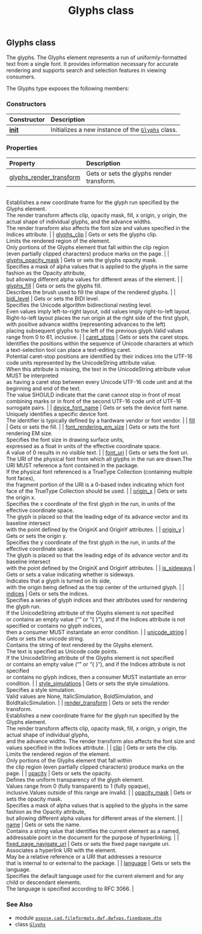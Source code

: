 ﻿---
title: Glyphs class
second_title: Aspose.CAD for Python via .NET API References
description: 
type: docs
weight: 70
url: /python-net/aspose.cad.fileformats.dwf.dwfxps.fixedpage.dto/glyphs/
is_root: false
---

## Glyphs class

The glyphs.
The Glyphs element represents a run of uniformly-formatted text from a single font.
It provides information necessary for accurate rendering and supports search
and selection features in viewing consumers.



The Glyphs type exposes the following members:

### Constructors
| Constructor | Description |
| :- | :- |
| [__init__](/cad/python-net/aspose.cad.fileformats.dwf.dwfxps.fixedpage.dto/glyphs/__init__/#) | Initializes a new instance of the [`Glyphs`](/cad/python-net/aspose.cad.fileformats.dwf.dwfxps.fixedpage.dto/glyphs) class. |


### Properties
| Property | Description |
| :- | :- |
| [glyphs_render_transform](/cad/python-net/aspose.cad.fileformats.dwf.dwfxps.fixedpage.dto/glyphs/glyphs_render_transform) | Gets or sets the glyphs render transform.<br/>Establishes a new coordinate frame for the glyph run specified by the Glyphs element.<br/>The render transform affects clip, opacity mask, fill, x origin, y origin, the actual shape of individual glyphs, and the advance widths.<br/>The render transform also affects the font size and values specified in the Indices attribute. |
| [glyphs_clip](/cad/python-net/aspose.cad.fileformats.dwf.dwfxps.fixedpage.dto/glyphs/glyphs_clip) | Gets or sets the glyphs clip.<br/>Limits the rendered region of the element.<br/>Only portions of the Glyphs element that fall within the clip region<br/>(even partially clipped characters) produce marks on the page. |
| [glyphs_opacity_mask](/cad/python-net/aspose.cad.fileformats.dwf.dwfxps.fixedpage.dto/glyphs/glyphs_opacity_mask) | Gets or sets the glyphs opacity mask.<br/>Specifies a mask of alpha values that is applied to the glyphs in the same fashion as the Opacity attribute,<br/>but allowing different alpha values for different areas of the element. |
| [glyphs_fill](/cad/python-net/aspose.cad.fileformats.dwf.dwfxps.fixedpage.dto/glyphs/glyphs_fill) | Gets or sets the glyphs fill.<br/>Describes the brush used to fill the shape of the rendered glyphs. |
| [bidi_level](/cad/python-net/aspose.cad.fileformats.dwf.dwfxps.fixedpage.dto/glyphs/bidi_level) | Gets or sets the BIDI level.<br/>Specifies the Unicode algorithm bidirectional nesting level.<br/>Even values imply left-to-right layout, odd values imply right-to-left layout.<br/>Right-to-left layout places the run origin at the right side of the first glyph,<br/>with positive advance widths (representing advances to the left)<br/>placing subsequent glyphs to the left of the  previous glyph.Valid values range  from 0 to 61, inclusive. |
| [caret_stops](/cad/python-net/aspose.cad.fileformats.dwf.dwfxps.fixedpage.dto/glyphs/caret_stops) | Gets or sets the caret stops.<br/>Identifies the positions within the sequence of Unicode characters at which a text-selection tool can place a text-editing caret.<br/>Potential caret-stop positions are identified by their indices into the UTF-16 code units represented by the UnicodeString attribute value.<br/>When this attribute is missing, the text in the UnicodeString attribute  value MUST be interpreted<br/>as  having a caret stop between every  Unicode UTF-16 code unit and at  the beginning and end of the text.<br/>The value SHOULD indicate that  the caret cannot stop in front of most combining marks or in front  of the second UTF-16 code unit of  UTF-16 surrogate pairs. |
| [device_font_name](/cad/python-net/aspose.cad.fileformats.dwf.dwfxps.fixedpage.dto/glyphs/device_font_name) | Gets or sets the device font name.<br/>Uniquely identifies a specific device font.<br/>The identifier is typically defined by a hardware vendor or font vendor. |
| [fill](/cad/python-net/aspose.cad.fileformats.dwf.dwfxps.fixedpage.dto/glyphs/fill) | Gets or sets the fill. |
| [font_rendering_em_size](/cad/python-net/aspose.cad.fileformats.dwf.dwfxps.fixedpage.dto/glyphs/font_rendering_em_size) | Gets or sets the font rendering EM size.<br/>Specifies the font size in drawing surface units,<br/>expressed as a float in units of the effective coordinate space.<br/>A value of 0 results in no visible text. |
| [font_uri](/cad/python-net/aspose.cad.fileformats.dwf.dwfxps.fixedpage.dto/glyphs/font_uri) | Gets or sets the font uri.<br/>The URI of the physical font from which all glyphs in the run are drawn.The URI MUST reference a font contained in the package.<br/>If the physical font referenced is a TrueType Collection (containing multiple font faces),<br/>the fragment portion of the URI is a 0-based index indicating which font face of the TrueType Collection should be used. |
| [origin_x](/cad/python-net/aspose.cad.fileformats.dwf.dwfxps.fixedpage.dto/glyphs/origin_x) | Gets or sets the origin x.<br/>Specifies the x coordinate of the first glyph in the run, in units of the effective coordinate space.<br/>The glyph is placed so that the leading edge of its advance vector and its baseline intersect<br/>with the point defined by the OriginX and OriginY attributes. |
| [origin_y](/cad/python-net/aspose.cad.fileformats.dwf.dwfxps.fixedpage.dto/glyphs/origin_y) | Gets or sets the origin y.<br/>Specifies the y coordinate of the first glyph in the run, in units of the effective coordinate space.<br/>The glyph is placed so that the leading edge of its advance vector and its baseline intersect<br/>with the point defined by the OriginX and OriginY attributes. |
| [is_sideways](/cad/python-net/aspose.cad.fileformats.dwf.dwfxps.fixedpage.dto/glyphs/is_sideways) | Gets or sets a value indicating whether is sideways.<br/>Indicates that a glyph is turned on its side,<br/>with the origin being defined as the top center of the unturned glyph. |
| [indices](/cad/python-net/aspose.cad.fileformats.dwf.dwfxps.fixedpage.dto/glyphs/indices) | Gets or sets the indices.<br/>Specifies a series of glyph indices and their attributes used for rendering the glyph run.<br/>If the UnicodeString attribute of the Glyphs element is not specified<br/>or contains an empty value (“” or “{ }”), and if the Indices attribute is not specified or  contains no glyph indices,<br/>then a consumer MUST instantiate an error condition. |
| [unicode_string](/cad/python-net/aspose.cad.fileformats.dwf.dwfxps.fixedpage.dto/glyphs/unicode_string) | Gets or sets the unicode string.<br/>Contains the string of text rendered by the Glyphs element.<br/>The text is specified as Unicode code points.<br/>If the UnicodeString attribute of the Glyphs element is not specified<br/>or contains an empty value (“” or “{ }”), and if the Indices attribute is not specified<br/>or contains no glyph indices, then a consumer MUST instantiate an error condition. |
| [style_simulations](/cad/python-net/aspose.cad.fileformats.dwf.dwfxps.fixedpage.dto/glyphs/style_simulations) | Gets or sets the style simulations.<br/>Specifies a style simulation.<br/>Valid values are None, ItalicSimulation, BoldSimulation, and BoldItalicSimulation. |
| [render_transform](/cad/python-net/aspose.cad.fileformats.dwf.dwfxps.fixedpage.dto/glyphs/render_transform) | Gets or sets the render transform.<br/>Establishes a new coordinate frame for the glyph run specified by the Glyphs element.<br/>The render transform affects clip, opacity mask, fill, x origin, y origin, the actual shape of individual glyphs,<br/>and the advance widths. The render transform also affects the font size and values specified in the Indices attribute. |
| [clip](/cad/python-net/aspose.cad.fileformats.dwf.dwfxps.fixedpage.dto/glyphs/clip) | Gets or sets the clip.<br/>Limits the rendered region of the element.<br/>Only portions of the Glyphs element that fall within<br/>the clip region (even partially clipped characters) produce marks on the page. |
| [opacity](/cad/python-net/aspose.cad.fileformats.dwf.dwfxps.fixedpage.dto/glyphs/opacity) | Gets or sets the opacity.<br/>Defines the uniform transparency of the glyph element.<br/>Values range from 0 (fully transparent) to 1 (fully opaque),<br/>inclusive.Values outside of this range are invalid. |
| [opacity_mask](/cad/python-net/aspose.cad.fileformats.dwf.dwfxps.fixedpage.dto/glyphs/opacity_mask) | Gets or sets the opacity mask.<br/>Specifies a mask of alpha values that is applied to the glyphs in the same fashion as the Opacity attribute,<br/>but allowing different alpha values for different areas of the element. |
| [name](/cad/python-net/aspose.cad.fileformats.dwf.dwfxps.fixedpage.dto/glyphs/name) | Gets or sets the name.<br/>Contains a string value that identifies the current element as a named,<br/>addressable point in the document for the purpose of hyperlinking. |
| [fixed_page_navigate_uri](/cad/python-net/aspose.cad.fileformats.dwf.dwfxps.fixedpage.dto/glyphs/fixed_page_navigate_uri) | Gets or sets the fixed page navigate uri.<br/>Associates a hyperlink URI with the element.<br/>May be a relative reference or a URI that addresses a resource<br/>that is internal to or external to the package. |
| [language](/cad/python-net/aspose.cad.fileformats.dwf.dwfxps.fixedpage.dto/glyphs/language) | Gets or sets the language.<br/>Specifies the default language used for the current element and for any child or descendant elements.<br/>The language is specified according to RFC 3066. |



### See Also
* module [`aspose.cad.fileformats.dwf.dwfxps.fixedpage.dto`](..)
* class [`Glyphs`](/cad/python-net/aspose.cad.fileformats.dwf.dwfxps.fixedpage.dto/glyphs)
